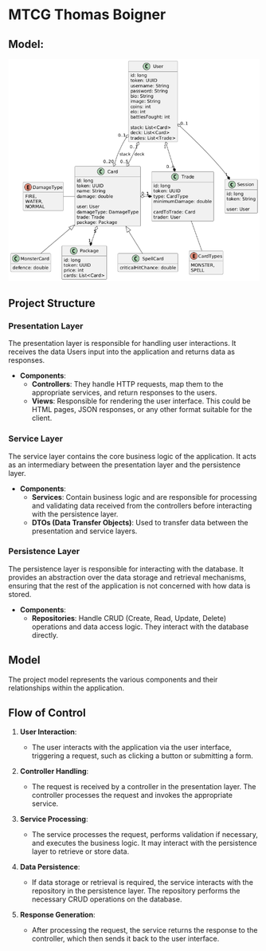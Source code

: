 # MTCG Thomas Boigner
## Model:
![Model](/src/docs/model.png)

## Project Structure

### Presentation Layer
The presentation layer is responsible for handling user interactions. It receives the data Users input into the application and returns data as responses. 

- **Components**:
    - **Controllers**: They handle HTTP requests, map them to the appropriate services, and return responses to the users.
    - **Views**: Responsible for rendering the user interface. This could be HTML pages, JSON responses, or any other format suitable for the client.

### Service Layer
The service layer contains the core business logic of the application. It acts as an intermediary between the presentation layer and the persistence layer.

- **Components**:
    - **Services**: Contain business logic and are responsible for processing and validating data received from the controllers before interacting with the persistence layer.
    - **DTOs (Data Transfer Objects)**: Used to transfer data between the presentation and service layers.

### Persistence Layer
The persistence layer is responsible for interacting with the database. It provides an abstraction over the data storage and retrieval mechanisms, ensuring that the rest of the application is not concerned with how data is stored.

- **Components**:
    - **Repositories**: Handle CRUD (Create, Read, Update, Delete) operations and data access logic. They interact with the database directly.

## Model
The project model represents the various components and their relationships within the application.

## Flow of Control
1. **User Interaction**:
    - The user interacts with the application via the user interface, triggering a request, such as clicking a button or submitting a form.

2. **Controller Handling**:
    - The request is received by a controller in the presentation layer. The controller processes the request and invokes the appropriate service.

3. **Service Processing**:
    - The service processes the request, performs validation if necessary, and executes the business logic. It may interact with the persistence layer to retrieve or store data.

4. **Data Persistence**:
    - If data storage or retrieval is required, the service interacts with the repository in the persistence layer. The repository performs the necessary CRUD operations on the database.

5. **Response Generation**:
    - After processing the request, the service returns the response to the controller, which then sends it back to the user interface.